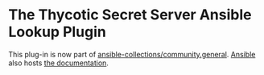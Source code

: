 # The Thycotic Secret Server Ansible Lookup Plugin

This plug-in is now part of [ansible-collections/community.general](https://github.com/ansible-collections/community.general). [Ansible](https://www.ansible.com/) also hosts [the documentation](https://docs.ansible.com/ansible/latest/collections/community/general/tss_lookup.html).

